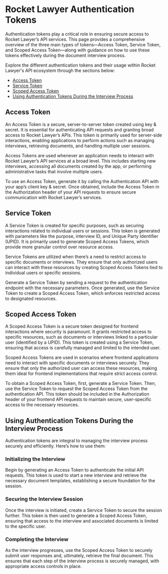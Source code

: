 # Rocket Lawyer Authentication Tokens

Authentication tokens play a critical role in ensuring secure access to Rocket Lawyer’s API services. This page provides a comprehensive overview of the three main types of tokens—Access Token, Service Token, and Scoped Access Token—along with guidance on how to use these tokens effectively during the document interview process.

Explore the different authentication tokens and their usage within Rocket Lawyer's API ecosystem through the sections below:

- [Access Token](#access-token)
- [Service Token](#service-token)
- [Scoped Access Token](#scoped-access-token)
- [Using Authentication Tokens During the Interview Process](#using-authentication-tokens-during-the-interview-process)

## Access Token

An Access Token is a secure, server-to-server token created using key & secret. It is essential for authenticating API requests and granting broad access to Rocket Lawyer’s APIs. This token is primarily used for server-side interactions, enabling applications to perform actions such as managing interviews, retrieving documents, and handling multiple user sessions.

Access Tokens are used whenever an application needs to interact with Rocket Lawyer’s API services at a broad level. This includes starting new interviews, accessing all documents created by the app, or performing administrative tasks that involve multiple users.

To use an Access Token, generate it by calling the Authentication API with your app’s client key & secret. Once obtained, include the Access Token in the Authorization header of your API requests to ensure secure communication with Rocket Lawyer’s services.

## Service Token

A Service Token is created for specific purposes, such as securing interactions related to individual users or sessions. This token is generated with parameters like the purpose, interview ID, and Unique Party Identifier (UPID). It is primarily used to generate Scoped Access Tokens, which provide more granular control over resource access.

Service Tokens are utilized when there’s a need to restrict access to specific documents or interviews. They ensure that only authorized users can interact with these resources by creating Scoped Access Tokens tied to individual users or specific sessions.

Generate a Service Token by sending a request to the authentication endpoint with the necessary parameters. Once generated, use the Service Token to create a Scoped Access Token, which enforces restricted access to designated resources.

## Scoped Access Token

A Scoped Access Token is a secure token designed for frontend interactions where security is paramount. It grants restricted access to specific resources, such as documents or interviews linked to a particular user (identified by a UPID). This token is created using a Service Token, ensuring that access is carefully managed and limited to the intended user.

Scoped Access Tokens are used in scenarios where frontend applications need to interact with specific documents or interviews securely. They ensure that only the authorized user can access these resources, making them ideal for frontend implementations that require strict access control.

To obtain a Scoped Access Token, first, generate a Service Token. Then, use the Service Token to request the Scoped Access Token from the authentication API. This token should be included in the Authorization header of your frontend API requests to maintain secure, user-specific access to the necessary resources.

## Using Authentication Tokens During the Interview Process

Authentication tokens are integral to managing the interview process securely and efficiently. Here’s how to use them:

### Initializing the Interview

Begin by generating an Access Token to authenticate the initial API requests. This token is used to start a new interview and retrieve the necessary document templates, establishing a secure foundation for the session.

### Securing the Interview Session

Once the interview is initiated, create a Service Token to secure the session further. This token is then used to generate a Scoped Access Token, ensuring that access to the interview and associated documents is limited to the specific user.

### Completing the Interview

As the interview progresses, use the Scoped Access Token to securely submit user responses and, ultimately, retrieve the final document. This ensures that each step of the interview process is securely managed, with appropriate access controls in place.


